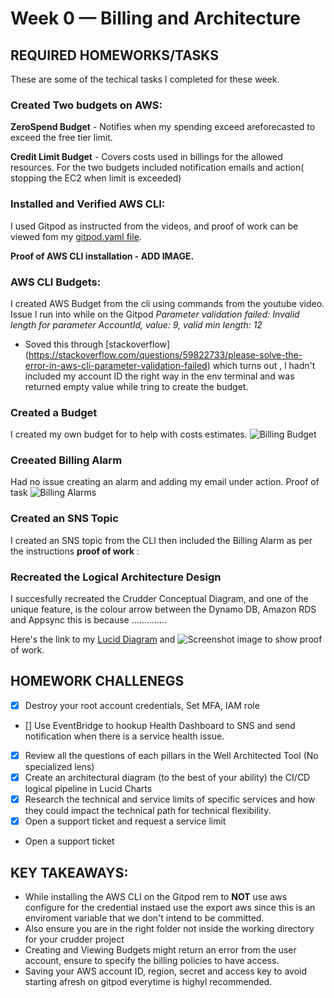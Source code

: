 # Week 0 — Billing and Architecture

## REQUIRED HOMEWORKS/TASKS
These are some of the techical tasks l completed for these week.

 ### Created Two budgets on AWS:
 
__ZeroSpend Budget__ - Notifies when my spending exceed areforecasted to exceed the free tier limit.

__Credit Limit Budget__ - Covers costs used in billings for the allowed resources.
For the two budgets included notification emails and action( stopping the EC2 when limit is exceeded)

### Installed and Verified AWS CLI:
I used Gitpod as instructed from the videos, and proof of work can be viewed fom my [gitpod.yaml file]().

**Proof of AWS CLI installation - ADD IMAGE.**

### AWS CLI Budgets:
I created AWS Budget from the cli using commands from the youtube video.
Issue l run into while on the Gitpod
*Parameter validation failed:
Invalid length for parameter AccountId, value: 9, valid min length: 12*
- Soved this through [stackoverflow] (https://stackoverflow.com/questions/59822733/please-solve-the-error-in-aws-cli-parameter-validation-failed) which turns out , l hadn't included my account ID the right way in the env terminal and was returned empty value while tring to create the budget.

### Created a Budget
I created my own budget for to help with costs estimates.
![Billing Budget]()

### Creeated Billing Alarm
Had no issue creating an alarm and adding my email under action.
Proof of task ![Billing Alarms]()

### Created an SNS Topic
I created an SNS topic from the CLI then included the Billing Alarm as per the instructions
**proof of work** : 


### Recreated the Logical Architecture Design
I succesfully recreated the Crudder Conceptual Diagram, and one of the unique feature, is the colour arrow between the Dynamo DB, Amazon RDS and Appsync this is because ..............

Here's the link to my [Lucid Diagram](![image](https://user-images.githubusercontent.com/62996370/219619577-7e6f945c-864d-46b8-b1b3-c9c6d819279c.png)
) and ![Screenshot image]() to show proof of work.



## HOMEWORK CHALLENEGS
- [x] Destroy your root account credentials, Set MFA, IAM role
- [] Use EventBridge to hookup Health Dashboard to SNS and send notification when there is a service health issue.
- [x] Review all the questions of each pillars in the Well Architected Tool (No specialized lens)
- [x] Create an architectural diagram (to the best of your ability) the CI/CD logical pipeline in Lucid Charts
- [x] Research the technical and service limits of specific services and how they could impact the technical path for technical flexibility. 
- [x] Open a support ticket and request a service limit

* Open a support ticket 

## KEY TAKEAWAYS:
* While installing the AWS CLI on the Gitpod rem to __NOT__ use aws configure for the credential instaed use the export aws since this is an enviroment variable that we don't intend to be committed. 
* Also ensure you are in the right folder not inside the working directory for your crudder project
* Creating and Viewing Budgets might return an error from the user account, ensure to specify the billing policies to have access.
* Saving your AWS account ID, region, secret and access key to avoid starting afresh on gitpod everytime is highyl recommended.

